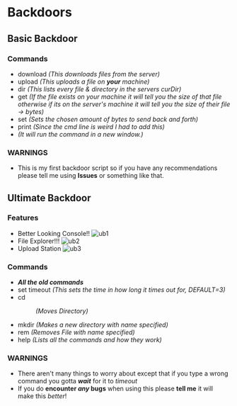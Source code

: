 # Backdoors
## Basic Backdoor
### Commands
- download <FILE> *(This downloads files from the server)*
- upload <FILE> *(This uploads a file on **your** machine)*
- dir *(This lists every file & directory in the servers curDir)*
- get <size> <FILE> *(If the file exists on your machine it will tell you the size of that file otherwise if its on the server's machine it will tell you the size of their file -> bytes)*
- set <bytes> <AMOUNT> *(Sets the chosen amount of bytes to send back and forth)*
- print <FILE> *(Since the cmd line is weird I had to add this)*
- <ANY> *(It will run the command in a new window.)*
### WARNINGS
- This is my first backdoor script so if you have any recommendations please tell me using **Issues** or something like that.
## Ultimate Backdoor
### Features
- Better Looking Console!!
![ub1](https://github.com/Turnrp/CyberSecurityTools/assets/70816015/d0480132-a3ff-4255-ade3-db2798928e59)
- File Explorer!!!
![ub2](https://github.com/Turnrp/CyberSecurityTools/assets/70816015/de560068-b27b-4fff-93fb-d605ed9c204f)
- Upload Station
![ub3](https://github.com/Turnrp/CyberSecurityTools/assets/70816015/8b709d50-cb18-4952-8145-784c3863e447)
### Commands
- ***All the old commands***
- set timeout <float> *(This sets the time in how long it times out for, DEFAULT=3)*
- cd <Dir> *(Moves Directory)*
- mkdir <NAME> *(Makes a new directory with name specified)*
- rem <FILE> *(Removes File with name specified)*
- help *(Lists all the commands and how they work)*
### WARNINGS
- There aren't many things to worry about except that if you type a wrong command you gotta ***wait*** for it to *timeout*
- If you do **encounter *any* bugs** when using this please **tell me** it will make this *better*!
